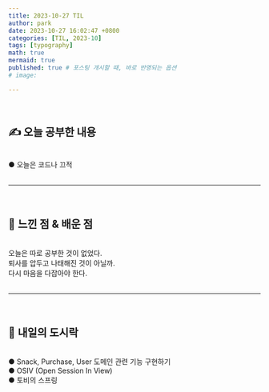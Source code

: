 ```yaml
---
title: 2023-10-27 TIL
author: park
date: 2023-10-27 16:02:47 +0800
categories: [TIL, 2023-10]
tags: [typography]
math: true
mermaid: true
published: true # 포스팅 개시할 때, 바로 반영되는 옵션
# image: 

---
```


<br>

## ✍ 오늘 공부한 내용

<br>
● 오늘은 코드나 끄적<br>
<br>

---

<br>

## 🧠 느낀 점 & 배운 점 

<br>
오늘은 따로 공부한 것이 없었다.<br>
퇴사를 압두고 나태해진 것이 아닐까.<br>
다시 마음을 다잡아야 한다.<br>

<br>

---

<br>

## 🍱 내일의 도시락

<br>
● Snack, Purchase, User 도메인 관련 기능 구현하기<br>
● OSIV (Open Session In View) <br>
● 토비의 스프링<br>
<br>
<br>